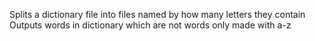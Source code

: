 Splits a dictionary file into files
named by how many letters they contain
Outputs words in dictionary which are not
words only made with a-z